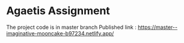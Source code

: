 # Agaetis Assignment

The project code is in master branch
Published link : https://master--imaginative-mooncake-b97234.netlify.app/
